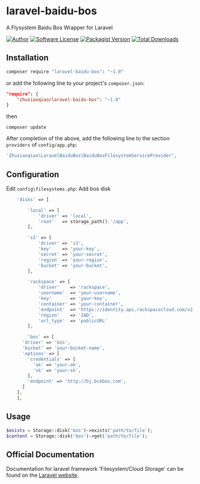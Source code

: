 # laravel-baidu-bos
A Flysystem Baidu Bos Wrapper for Laravel

[![Author](http://img.shields.io/badge/author-@zhuxiaoqiao-blue.svg?style=flat-square)](https://github.com/zhuxiaoqiao)
[![Software License](https://img.shields.io/badge/license-MIT-brightgreen.svg?style=flat-square)](LICENSE)
[![Packagist Version](https://img.shields.io/packagist/v/zhuxiaoqiao/laravel-baidu-bos.svg?style=flat-square)](https://packagist.org/packages/zhuxiaoqiao/laravel-baidu-bos)
[![Total Downloads](https://img.shields.io/packagist/dt/zhuxiaoqiao/laravel-baidu-bos.svg?style=flat-square)](https://packagist.org/packages/zhuxiaoqiao/laravel-baidu-bos)


## Installation

```bash
composer require "laravel-baidu-bos": "~1.0"

```
or add the following line to your project's `composer.json`:

```json
"require": {
    "zhuxiaoqiao/laravel-baidu-bos": "~1.0"
}
```
then

```shell
composer update
```
After completion of the above, add the following line to the section `providers` of `config/app.php`:

```php
'Zhuxiaoqiao\LaravelBaiduBos\BaiduBosFilesystemServiceProvider',
```

## Configuration

Edit `config\filesystems.php`:
Add bos disk

```php
	'disks' => [

		'local' => [
			'driver' => 'local',
			'root'   => storage_path().'/app',
		],

		's3' => [
			'driver' => 's3',
			'key'    => 'your-key',
			'secret' => 'your-secret',
			'region' => 'your-region',
			'bucket' => 'your-bucket',
		],

		'rackspace' => [
			'driver'    => 'rackspace',
			'username'  => 'your-username',
			'key'       => 'your-key',
			'container' => 'your-container',
			'endpoint'  => 'https://identity.api.rackspacecloud.com/v2.0/',
			'region'    => 'IAD',
			'url_type'  => 'publicURL'
		],

		'bos' => [
      'driver' => 'bos',
      'bucket' => 'your-bucket-name',
      'options' => [
        'credentials' => [
          'ak' => 'your-ak',
          'sk' => 'your-sk',
        ],
        'endpoint' => 'http://bj.bcebos.com',
      ]
    ],
	],
```

## Usage

```php
$exists = Storage::disk('bos')->exists('path/to/file');
$content = Storage::disk('bos')->get('path/to/file');
```

## Official Documentation

Documentation for laravel framework 'Filesystem/Cloud Storage' can be found on the [Laravel website](http://laravel.com/docs/5.0/filesystem).
